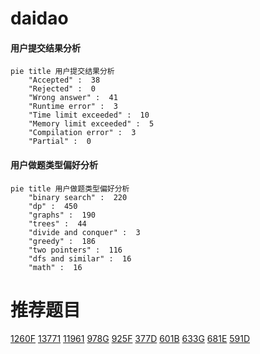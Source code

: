# daidao

<!-- tabs:start -->



#### **用户提交结果分析**

```mermaid
pie title 用户提交结果分析
    "Accepted" :  38
    "Rejected" :  0
    "Wrong answer" :  41
    "Runtime error" :  3
    "Time limit exceeded" :  10
    "Memory limit exceeded" :  5
    "Compilation error" :  3
    "Partial" :  0
```

#### **用户做题类型偏好分析**

```mermaid
pie title 用户做题类型偏好分析
    "binary search" :  220
    "dp" :  450
    "graphs" :  190
    "trees" :  44
    "divide and conquer" :  3
    "greedy" :  186
    "two pointers" :  116
    "dfs and similar" :  16
    "math" :  16
```



<!-- tabs:end -->
# 推荐题目
[1260F](https://codeforces.com/contest/1260/problem/F)
[13771](https://codeforces.com/contest/1377/problem/1)
[11961](https://codeforces.com/contest/1196/problem/1)
[978G](https://codeforces.com/contest/978/problem/G)
[925F](https://codeforces.com/contest/925/problem/F)
[377D](https://codeforces.com/contest/377/problem/D)
[601B](https://codeforces.com/contest/601/problem/B)
[633G](https://codeforces.com/contest/633/problem/G)
[681E](https://codeforces.com/contest/681/problem/E)
[591D](https://codeforces.com/contest/591/problem/D)
